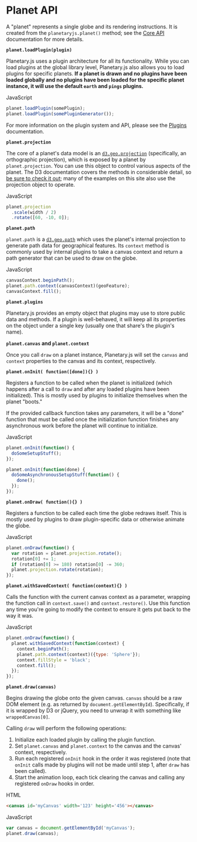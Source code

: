 Planet API
==========

A "planet" represents a single globe and its rendering instructions. It is created from the `planetaryjs.planet()` method; see the [Core API](/documentation/core.html) documentation for more details.

**`planet.loadPlugin(plugin)`**

Planetary.js uses a plugin architecture for all its functionality. While you can load plugins at the global library level, Planetary.js also allows you to load plugins for specific planets. **If a planet is drawn and no plugins have been loaded globally and no plugins have been loaded for the specific planet instance, it will use the default `earth` and `pings` plugins.**

<div class='ui raise segment'>
<div class='ui red ribbon label'>JavaScript</div>

```javascript
planet.loadPlugin(somePlugin);
planet.loadPlugin(somePluginGenerator());
```
</div>

For more information on the plugin system and API, please see the [Plugins](/documentation/plugins.html) documentation.

**`planet.projection`**

The core of a planet's data model is an [`d3.geo.projection`](https://github.com/mbostock/d3/wiki/Geo-Projections) (specifically, an orthographic projection), which is exposed by a planet by `planet.projection`. You can use this object to control various aspects of the planet. The D3 documentation covers the methods in considerable detail, so [be sure to check it out](https://github.com/mbostock/d3/wiki/Geo-Projections); many of the examples on this site also use the projection object to operate.

<div class='ui raise segment'>
<div class='ui red ribbon label'>JavaScript</div>

```javascript
planet.projection
  .scale(width / 2)
  .rotate([60, -10, 0]);
```
</div>

**`planet.path`**

`planet.path` is a [`d3.geo.path`](https://github.com/mbostock/d3/wiki/Geo-Paths) which uses the planet's internal projection to generate path data for geographical features. Its `context` method is commonly used by internal plugins to take a canvas context and return a path generator that can be used to draw on the globe.

<div class='ui raise segment'>
<div class='ui red ribbon label'>JavaScript</div>

```javascript
canvasContext.beginPath();
planet.path.context(canvasContext)(geoFeature);
canvasContext.fill();
```
</div>

**`planet.plugins`**

Planetary.js provides an empty object that plugins may use to store public data and methods. If a plugin is well-behaved, it will keep all its properties on the object under a single key (usually one that share's the plugin's name).

**`planet.canvas` and `planet.context`**

Once you call `draw` on a planet instance, Planetary.js will set the `canvas` and `context` properties to the canvas and its context, respectively.

**`planet.onInit( function([done]){} )`**

Registers a function to be called when the planet is initialized (which happens after a call to `draw` and after any loaded plugins have been initialized). This is mostly used by plugins to initialize themselves when the planet "boots."

If the provided callback function takes any parameters, it will be a "done" function that must be called once the initialization function finishes any asynchronous work before the planet will continue to initialize.

<div class='ui raise segment'>
<div class='ui red ribbon label'>JavaScript</div>

```javascript
planet.onInit(function() {
  doSomeSetupStuff();
});

planet.onInit(function(done) {
  doSomeAsynchronousSetupStuff(function() {
    done();
  });
});
```
</div>

**`planet.onDraw( function(){} )`**

Registers a function to be called each time the globe redraws itself. This is mostly used by plugins to draw plugin-specific data or otherwise animate the globe.

<div class='ui raise segment'>
<div class='ui red ribbon label'>JavaScript</div>

```javascript
planet.onDraw(function() {
  var rotation = planet.projection.rotate();
  rotation[0] += 1;
  if (rotation[0] >= 180) rotation[0] -= 360;
  planet.projection.rotate(rotation);
});
```
</div>

**`planet.withSavedContext( function(context){} )`**

Calls the function with the current canvas context as a parameter, wrapping the function call in `context.save()` and `context.restore()`. Use this function any time you're going to modify the context to ensure it gets put back to the way it was.

<div class='ui raise segment'>
<div class='ui red ribbon label'>JavaScript</div>

```javascript
planet.onDraw(function() {
  planet.withSavedContext(function(context) {
    context.beginPath();
    planet.path.context(context)({type: 'Sphere'});
    context.fillStyle = 'black';
    context.fill();
  });
});
```
</div>

**`planet.draw(canvas)`**

Begins drawing the globe onto the given canvas. `canvas` should be a raw DOM element (e.g. as returned by `document.getElementById`). Specifically, if it is wrapped by D3 or jQuery, you need to unwrap it with something like `wrappedCanvas[0]`.

Calling `draw` will perform the following operations:

1. Initialize each loaded plugin by calling the plugin function.
2. Set `planet.canvas` and `planet.context` to the canvas and the canvas' context, respectively.
3. Run each registered `onInit` hook in the order it was registered (note that `onInit` calls made by plugins will not be made until step 1, after `draw` has been called).
4. Start the animation loop, each tick clearing the canvas and calling any registered `onDraw` hooks in order.

<div class='ui raise segment'>
<div class='ui blue ribbon label'>HTML</div>

```html
<canvas id='myCanvas' width='123' height='456'></canvas>
```

<div class='ui red ribbon label'>JavaScript</div>

```javascript
var canvas = document.getElementById('myCanvas');
planet.draw(canvas);
```
</div>
